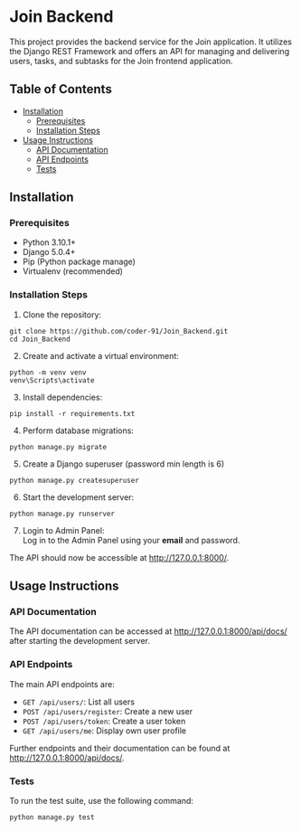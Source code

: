 # Join Backend
This project provides the backend service for the Join application. It utilizes the Django REST Framework and offers an API for managing and delivering users, tasks, and subtasks for the Join frontend application.

## Table of Contents
- [Installation](#installation)
  - [Prerequisites](#prerequisites)
  - [Installation Steps](#installation-steps)
- [Usage Instructions](#usage-instructions)
  - [API Documentation](#api-documentation)
  - [API Endpoints](#api-endpoints)
  - [Tests](#tests)



## Installation
### Prerequisites
- Python 3.10.1+
- Django 5.0.4+
- Pip (Python package manage)
- Virtualenv (recommended)

### Installation Steps
1. Clone the repository:
```
git clone https://github.com/coder-91/Join_Backend.git
cd Join_Backend
```

2. Create and activate a virtual environment:
```
python -m venv venv
venv\Scripts\activate
```

3. Install dependencies:
```
pip install -r requirements.txt
```

4. Perform database migrations:
```
python manage.py migrate
```

5. Create a Django superuser (password min length is 6)
```
python manage.py createsuperuser
```

6. Start the development server:
```
python manage.py runserver
```

7. Login to Admin Panel:  
Log in to the Admin Panel using your __email__ and password.



The API should now be accessible at http://127.0.0.1:8000/.


## Usage Instructions

### API Documentation
The API documentation can be accessed at http://127.0.0.1:8000/api/docs/ after starting the development server.

### API Endpoints
The main API endpoints are:
- `GET /api/users/`: List all users
- `POST /api/users/register`: Create a new user
- `POST /api/users/token`: Create a user token
- `GET /api/users/me`: Display own user profile

Further endpoints and their documentation can be found at http://127.0.0.1:8000/api/docs/.

### Tests
To run the test suite, use the following command:
```
python manage.py test
```
